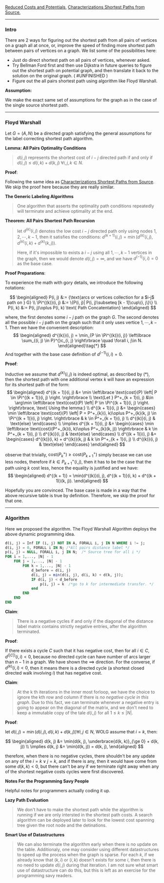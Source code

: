 [Reduced Costs and Potentials](Reduced%20Costs%20and%20Potentials.md), [Characterizations Shortest Paths from Source](../../CSE%20000%20Basics%20Algorithms/Characterizations%20Shortest%20Paths%20from%20Source.md), 

---
### **Intro**

There are 2 ways for figuring out the shortest path from all pairs of vertices on a graph all at once, or, improve the speed of finding more shortest path between pairs of vertices on a graph. We list some of the possibilities here: 

- Just do direct shortest path on all pairs of vertices, whenever asked. 
- Try Bellman Ford first and then use Dijkstra in future queries to figure out the shortest path on potential graph, and then translate it back to the solution on the original graph. ( #UNFINISHED )
- Figure out the all pairs shortest path using algorithm like Floyd Warshall. 

**Assumption:** 

We make the exact same set of assumptions for the graph as in the case of the single source shortest path. 

----
### **Floyd Warshall**
Let $G = (A, N)$ be a directed graph satisfying the general assumptions for the label correcting shortest path algorithm. 

**Lemma: All Pairs Optimality Conditions**
>$d(i,j)$ represents the shortest cost of $i-j$ directed path if and only if $d(i, j) \le d(i, k) + d(k, j) \;\forall i, j, k \in N$. 

**Proof**: 

Following the same idea as [Characterizations Shortest Paths from Source](../../CSE%20000%20Basics%20Algorithms/Characterizations%20Shortest%20Paths%20from%20Source.md). We skip the proof here because they are really similar. 

**The Generic Labeling Algorithms**
> One algorithm that asserts the optimality path conditions repeatedly will terminate and achieve optimality at the end. 



**Theorem: All Pairs Shortest Path Recursion**
> let $d^{(k)}(i ,j)$ denotes the low cost $i-j$ directed path only using nodes $1, 2, \cdots, k - 1$, then it satisfies the conditions: 
> $d^{(k + 1)}(i, j) = \min(d^{(k)}(i, j), d^{(k)}(i, k) + d^{(k)}(k, j))$. 
> 
> Here, if it's impossible to exists a $i-j$ using all $1, \cdots, k - 1$ vertices in the graph, then we would denote $d(i, j) = \infty$, and we have $d^{(-1)}(i, i) = 0$ as the base case. 

**Proof Preparations**: 

To experience the math with gory details, we introduce the following notations: 

$$
\begin{aligned}
    P(i, j) &:= {\text{arcs or vertices collection for a $i-j$ path on } G}
    \\
    \Pi^{(k)}(i, j) &:= \{P(i, j)| P(i, j)\subseteq [k - 1]\cup\{i, j\}\}
    \\
    P(i, k) &:= P(i, j)\oplus P(i, k) \text{ Path Concatentation}
\end{aligned}
$$

where, the first denotes some $i-j$ path on the graph $G$. The second denotes all the possible $i-j$ path on the graph such that it only uses vertice $1, \cdots, k - 1$. Then we have the convenient description: 
$$
\begin{aligned}
    d^{(k)}(i, j) = \min_{P \in \Pi^{(k)}(i, j)} \left\lbrace
       \sum_{(i, j) \in P}^{}c_{i, j}
    \right\rbrace \quad \forall i, j\in N. 
\end{aligned}\tag{*}
$$
And together with the base case definition of $d^{(-1)}(i, i) = 0$. 

**Proof**: 

Inductive we assume that $d^{(k)}(i, j)$ is indeed optimal, as described by (*), then the shortest path with one additional vertex $k$ will have an expression for its shortest path of the form: 
$$
\begin{aligned}
    d^{(k + 1)}(i, j) &= \min 
    \left\lbrace
        \text{cost}(P)
        \left|
            P \in \Pi^{(k + 1)}(i, j) 
        \right.
    \right\rbrace
    \\
    \text{Let }
    P^+_{k + 1}(i, j) &\in \arg\min 
    \left\lbrace
        \text{cost}(P)
        \left|
            P \in \Pi^{(k + 1)}(i, j) 
        \right.
    \right\rbrace, \text{ Using the lemma:}
    \\
    d^{(k + 1)}(i, j) &= 
    \begin{cases}
        \min 
        \left\lbrace
            \text{cost}(P)
            \left|
                P = P^+_{k}(i, k)\oplus P^+_{k}(k, j) \in \Pi^{(k + 1)}(i, j) 
            \right.
        \right\rbrace  
        & 
        k \in P^+_{k + 1}(i, j)  
        \\
        d^{(k)}(i, j) & \text{else}
    \end{cases}
    \\
    \implies 
    d^{(k + 1)}(i, j) &= 
    \begin{cases}
        \min 
        \left\lbrace
            \text{cost}(P^+_{k}(i, k)\oplus P^+_{k}(k, j))
        \right\rbrace  
        & 
        k \in P^+_{k + 1}(i, j)  
        \\
        d^{(k)}(i, j) & \text{else}
    \end{cases}
    \\
    d^{(k + 1)}(i, j) &= 
    \begin{cases}
        d^{(k)}(i, k) + d^{(k)}(k, j)
        & 
        k \in P^+_{k + 1}(i, j)  
        \\
        d^{(k)}(i, j) & \text{else}
    \end{cases}
\end{aligned}
$$

observe that trivially, $\text{cost}(P^+_{k}) \ge \text{cost}(P^+_{k + 1})$ simply becase we can use less nodes, therefore if $k \in P^+_{k + 1}(i ,j)$, then it has to be the case that the path using $k$ cost less, hence the equality is justified and we have: 
$$
\begin{aligned}
    d^{(k + 1)} = \min(d^{(k)}(i, j), d^{(k + 1)}(i, k) + d^{(k + 1)}(k, j)). 
\end{aligned}
$$

Hopefully you are convinced. The base case is made in a way that the above recursive table is true by definition. Therefore, we skip the proof for that one. 

----
### **Algorithm**

Here we proposed the algorithm. The Floyd Warshall Algorithm deploys the above dynamic programming idea. 

```SQL
d(i, j) = Inf IF (i, j) NOT IN A, FORALL i, j IN N WHERE i != j;
d(i, j) = 0, FORALL i IN N; /*All pairs distance label */
p(i, j) = NULL, FORALL i, j IN N;  /* Source tree for all i */ 
FOR i = 1,..., |N| - 1
    FOR j = 1,..., |N| - 1
        FOR k = 1,..., |N| - 1
            d_before = d(i, j)
            d(i, j) = min(d(i, j), d(i, k) + d(k, j));
            IF d(i, j) < d_before
                p(i, j) = k  /*go to k for intermediate transfer. */
            end
        END
    END
END

```

**Claim**: 
> There is a negative cycles if and only if the diagonal of the distance label matrix contains strictly negative entries, after the algorithm terminated. 

**Proof**: 

If there exists a cycle $C$ such that it has negative cost, then for all $i \in C$, $d^{(|C|)}(i, i) < 0$, because no directed cycle can have number of arcs larger than $n - 1$ in a graph. We have shown the $\implies$ direction. For the converse, if $d^{(k)}(i, i) < 0$, then it means there is a directed cycle (a shortest closed directed walk involving $i$) that has negative cost. 

**Claim**: 
> At the k th iterations in the inner most forloop, we have the choice to ignore the kth row and column if there is *no negative cycle in this graph*. Due to this fact, we can terminate whenever a negative entry is going to appear on the diagonal of the matrix, and we don't need to keep a immutable copy of the tale $d(i, j)$ for all $1 \le k \le |N|$. 

**Proof**:

let $d(i, j) = \min(d(i, j), d(i, k) + d(k, j))\forall i, j \in N$, WOLG assume that $i = k$, then: 

$$
\begin{aligned}
    d(k, j) &= \min(d(k, j), \underbrace{d(k, k)}_{\ge 0} + d(k, j))
    \\
    \implies d(k, j) &= \min(d(k, j)) = d(k, j), 
\end{aligned}
$$

therefore, when there is no negative cycles, there shouldn't be any update on any of the $i = k \vee j = k$, and if there is any, then it would have come from some $d(k, k) <0$, but there can't be any if we terminate right away when any of the shortest negative costs cycles were first discovered. 


**Notes For the Programming Savy People**

Helpful notes for programmers actually coding it up. 

**Lazy Path Evaluation**

> We don't have to make the shortest path while the algorithm is running if we are only intersted in the shortest path costs. A search algorithm can be deployed later to look for the lowest cost spanning tree given the root node and the detinations. 

**Smart Use of Datastructures**
> We can also terminate the algorithm early when there is no update on the table. Additionaly, one may consider using different datastructures to speed up the process when the graph is sparse. For each $k$, if we already know that $(k, i)$ or $(i, k)$ doesn't exists for some $i$, then there is no need to update $d(i, j)$ during that iteration. I am not sure what smart use of datastructure can do this, but this is left as an exercise for the programming savy readers.

